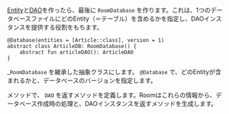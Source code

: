 [Entity](./entity.html)と[DAO](./dao.html)を作ったら、最後に `RoomDatabase` を作ります。これは、1つのデータベースファイルにどのEntity（＝テーブル）を含めるかを指定し、DAOインスタンスを提供する役割をもちます。

```
@Database(entities = [Article::class], version = 1)
abstract class ArticleDB: RoomDatabase() {
    abstract fun articleDAO(): ArticleDAO
}
```

_`RoomDatabase` を継承した抽象クラスにします。 `@Database` で、どのEntityが含まれるかと、データベースのバージョンを指定します。

メソッドで、 `DAO` を返すメソッドを定義します。Roomはこれらの情報から、データベース作成時の処理と、DAOインスタンスを返すメソッドを生成します。



